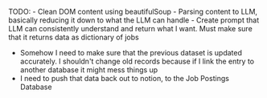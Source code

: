 TODO:
    - Clean DOM content using beautifulSoup
    - Parsing content to LLM, basically reducing it down to what the LLM can handle
    - Create prompt that LLM can consistently understand and return what I want. Must make sure that it returns data as dictionary of jobs
- Somehow I need to make sure that the previous dataset is updated accurately. I shouldn't change old records because if I link the entry to another database it might mess things up
- I need to push that data back out to notion, to the Job Postings Database
